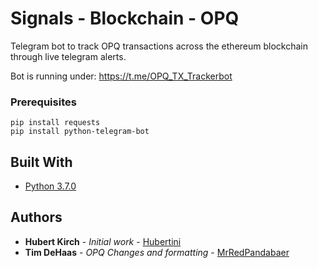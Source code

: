 # Signals - Blockchain - OPQ

Telegram bot to track OPQ transactions across the ethereum blockchain through live telegram alerts.  

Bot is running under: https://t.me/OPQ_TX_Trackerbot

### Prerequisites

```
pip install requests
pip install python-telegram-bot
```

## Built With

* [Python 3.7.0](https://docs.python.org/3/) 

## Authors

* **Hubert Kirch** - *Initial work* - [Hubertini](https://github.com/hubertini/)
* **Tim DeHaas** - *OPQ Changes and formatting* - [MrRedPandabaer](https://github.com/MrRedPandabaer)
